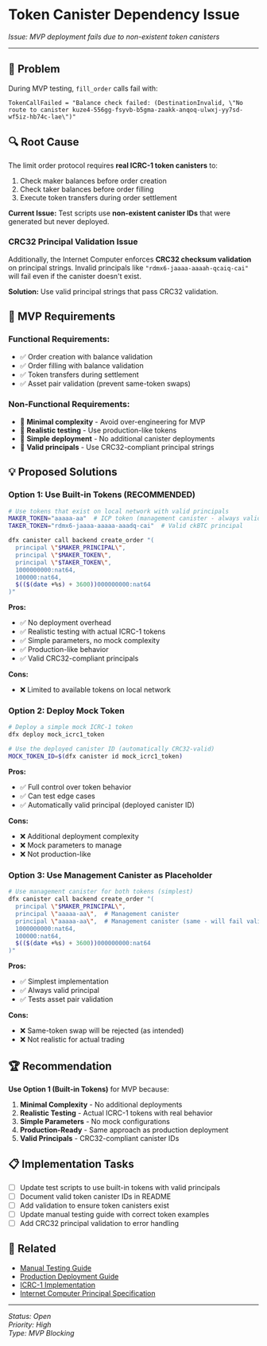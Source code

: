 # Token Canister Dependency Issue

_Issue: MVP deployment fails due to non-existent token canisters_

---

## 🚨 **Problem**

During MVP testing, `fill_order` calls fail with:

```
TokenCallFailed = "Balance check failed: (DestinationInvalid, \"No route to canister kuze4-556gg-fsyvb-b5gma-zaakk-anqoq-ulwxj-yy7sd-wf5iz-hb74c-lae\")"
```

## 🔍 **Root Cause**

The limit order protocol requires **real ICRC-1 token canisters** to:

1. Check maker balances before order creation
2. Check taker balances before order filling
3. Execute token transfers during order settlement

**Current Issue:** Test scripts use **non-existent canister IDs** that were generated but never deployed.

### **CRC32 Principal Validation Issue**

Additionally, the Internet Computer enforces **CRC32 checksum validation** on principal strings. Invalid principals like `"rdmx6-jaaaa-aaaah-qcaiq-cai"` will fail even if the canister doesn't exist.

**Solution:** Use valid principal strings that pass CRC32 validation.

## 🎯 **MVP Requirements**

### **Functional Requirements:**

- ✅ Order creation with balance validation
- ✅ Order filling with balance validation
- ✅ Token transfers during settlement
- ✅ Asset pair validation (prevent same-token swaps)

### **Non-Functional Requirements:**

- 🎯 **Minimal complexity** - Avoid over-engineering for MVP
- 🎯 **Realistic testing** - Use production-like tokens
- 🎯 **Simple deployment** - No additional canister deployments
- 🎯 **Valid principals** - Use CRC32-compliant principal strings

## 💡 **Proposed Solutions**

### **Option 1: Use Built-in Tokens (RECOMMENDED)**

```bash
# Use tokens that exist on local network with valid principals
MAKER_TOKEN="aaaaa-aa"  # ICP token (management canister - always valid)
TAKER_TOKEN="rdmx6-jaaaa-aaaaa-aaadq-cai"  # Valid ckBTC principal

dfx canister call backend create_order "(
  principal \"$MAKER_PRINCIPAL\",
  principal \"$MAKER_TOKEN\",
  principal \"$TAKER_TOKEN\",
  1000000000:nat64,
  100000:nat64,
  $(($(date +%s) + 3600))000000000:nat64
)"
```

**Pros:**

- ✅ No deployment overhead
- ✅ Realistic testing with actual ICRC-1 tokens
- ✅ Simple parameters, no mock complexity
- ✅ Production-like behavior
- ✅ Valid CRC32-compliant principals

**Cons:**

- ❌ Limited to available tokens on local network

### **Option 2: Deploy Mock Token**

```bash
# Deploy a simple mock ICRC-1 token
dfx deploy mock_icrc1_token

# Use the deployed canister ID (automatically CRC32-valid)
MOCK_TOKEN_ID=$(dfx canister id mock_icrc1_token)
```

**Pros:**

- ✅ Full control over token behavior
- ✅ Can test edge cases
- ✅ Automatically valid principal (deployed canister ID)

**Cons:**

- ❌ Additional deployment complexity
- ❌ Mock parameters to manage
- ❌ Not production-like

### **Option 3: Use Management Canister as Placeholder**

```bash
# Use management canister for both tokens (simplest)
dfx canister call backend create_order "(
  principal \"$MAKER_PRINCIPAL\",
  principal \"aaaaa-aa\",  # Management canister
  principal \"aaaaa-aa\",  # Management canister (same - will fail validation)
  1000000000:nat64,
  100000:nat64,
  $(($(date +%s) + 3600))000000000:nat64
)"
```

**Pros:**

- ✅ Simplest implementation
- ✅ Always valid principal
- ✅ Tests asset pair validation

**Cons:**

- ❌ Same-token swap will be rejected (as intended)
- ❌ Not realistic for actual trading

## 🏆 **Recommendation**

**Use Option 1 (Built-in Tokens)** for MVP because:

1. **Minimal Complexity** - No additional deployments
2. **Realistic Testing** - Actual ICRC-1 tokens with real behavior
3. **Simple Parameters** - No mock configurations
4. **Production-Ready** - Same approach as production deployment
5. **Valid Principals** - CRC32-compliant canister IDs

## 📋 **Implementation Tasks**

- [ ] Update test scripts to use built-in tokens with valid principals
- [ ] Document valid token canister IDs in README
- [ ] Add validation to ensure token canisters exist
- [ ] Update manual testing guide with correct token examples
- [ ] Add CRC32 principal validation to error handling

## 🔗 **Related**

- [Manual Testing Guide](../manual-testing-guide.md)
- [Production Deployment Guide](../production-deployment-guide.md)
- [ICRC-1 Implementation](../icrc1-implementation.md)
- [Internet Computer Principal Specification](https://internetcomputer.org/docs/references/ic-interface-spec#textual-ids)

---

_Status: Open_  
_Priority: High_  
_Type: MVP Blocking_
